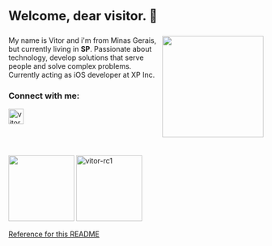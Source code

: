 <h3 style="font-size:25px; font-weight:bold;"> 
  Welcome, dear visitor. 👋
</h3>

<img align="right" height="200" src="https://octocat-generator-assets.githubusercontent.com/my-octocat-1612917055574.png">

My name is Vitor and i'm from Minas Gerais, but currently living in **SP**.
Passionate about technology, develop solutions that serve people and solve complex problems.
Currently acting as iOS developer at XP Inc.

<h3 align="left" >Connect with me:</h3>

<p align="left">
<a href="https://linkedin.com/in/vitorrodrig" target="blank"><img align="center" src="https://pics.freeicons.io/uploads/icons/png/15792152941556105325-512.png" alt="vitorrodrig" height="30" /></a>
</p>

<br>
<br>

<p>
    <img height="130" src="https://github-readme-stats.vercel.app/api?username=vitor-rc1&count_private=true&theme=yeblu"> 
    <img height="130" src="https://github-readme-stats.vercel.app/api/top-langs?username=vitor-rc1&show_icons=true&locale=en&layout=compact&theme=yeblu" alt="vitor-rc1" />
</p>

[Reference for this README](https://github.com/thayscosta3)

